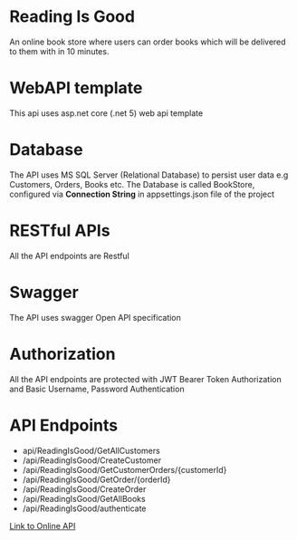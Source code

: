 # Reading Is Good
An online book store where users can order books which will be delivered to them
with in 10 minutes. 

# WebAPI template
This api uses asp.net core (.net 5) web api template

# Database
The API uses MS SQL Server (Relational Database) to persist user data e.g Customers, Orders, Books etc.
The Database is called BookStore, configured via **Connection String** in appsettings.json file of the project

# RESTful APIs
All the API endpoints are Restful

# Swagger 
The API uses swagger Open API specification

# Authorization 
All the API endpoints are protected with JWT Bearer Token Authorization and Basic Username, Password Authentication

# API Endpoints
* api/ReadingIsGood/GetAllCustomers
* /api/ReadingIsGood/CreateCustomer
* /api/ReadingIsGood/GetCustomerOrders/{customerId}
* /api/ReadingIsGood/GetOrder/{orderId}
* /api/ReadingIsGood/CreateOrder
* /api/ReadingIsGood/GetAllBooks
* /api/ReadingIsGood/authenticate

 [Link to Online API](https://readingisgoodapi.azurewebsites.net/swagger/index.html)

